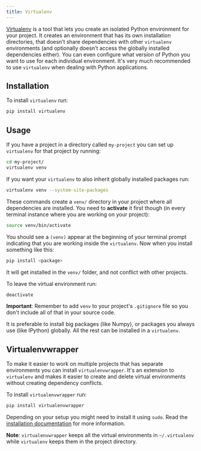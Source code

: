 ```yaml
---
title: Virtualenv
---
```



[Virtualenv](http://www.virtualenv.org/) is a tool that lets you create an
isolated Python environment for your project. It creates an environment that
has its own installation directories, that doesn’t share dependencies with
other `virtualenv` environments (and optionally doesn’t access the globally
installed dependencies either). You can even configure what version of Python
you want to use for each individual environment. It's very much recommended to
use `virtualenv` when dealing with Python applications.

## Installation

To install `virtualenv` run:

```sh
pip install virtualenv
```

## Usage

If you have a project in a directory called `my-project` you can set up
`virtualenv` for that project by running:

```sh
cd my-project/
virtualenv venv
```

If you want your `virtualenv` to also inherit globally installed packages run:

```sh
virtualenv venv --system-site-packages
```

These commands create a `venv/` directory in your project where all
dependencies are installed. You need to **activate** it first though (in every
terminal instance where you are working on your project):

```sh
source venv/bin/activate
```

You should see a `(venv)` appear at the beginning of your terminal prompt
indicating that you are working inside the `virtualenv`. Now when you install
something like this:

```sh
pip install <package>
```

It will get installed in the `venv/` folder, and not conflict with other
projects.

To leave the virtual environment run:

```sh
deactivate
```

**Important**: Remember to add `venv` to your project's `.gitignore` file so
you don't include all of that in your source code.

It is preferable to install big packages (like Numpy), or packages you always
use (like IPython) globally. All the rest can be installed in a `virtualenv`.

## Virtualenvwrapper

To make it easier to work on multiple projects that has separate environments
you can install `virtualenvwrapper`. It's an extension to `virtualenv` and
makes it easier to create and delete virtual environments without creating
dependency conflicts.

To install `virtualenvwrapper` run:

```sh
pip install virtualenvwrapper
```

Depending on your setup you might need to install it using `sudo`. Read the
[installation
documentation](https://virtualenvwrapper.readthedocs.io/en/latest/install.html)
for more information.

**Note**: `virtualenvwrapper` keeps all the virtual environments in
`~/.virtualenv` while `virtualenv` keeps them in the project directory.
